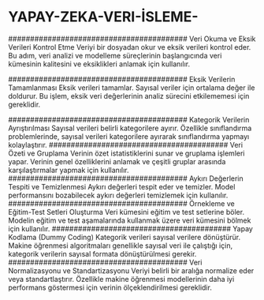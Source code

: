 # YAPAY-ZEKA-VERI-İSLEME-
#########################################
Veri Okuma ve Eksik Verileri Kontrol Etme
Veriyi bir dosyadan okur ve eksik verileri kontrol eder. Bu adım, veri analizi ve modelleme süreçlerinin başlangıcında veri kümesinin kalitesini ve eksiklikleri anlamak için kullanılır.

#########################################
Eksik Verilerin Tamamlanması
Eksik verileri tamamlar. Sayısal veriler için ortalama değer ile doldurur. Bu işlem, eksik veri değerlerinin analiz sürecini etkilememesi için gereklidir.

#########################################
Kategorik Verilerin Ayrıştırılması
Sayısal verileri belirli kategorilere ayırır. Özellikle sınıflandırma problemlerinde, sayısal verileri kategorilere ayırarak sınıflandırma yapmayı kolaylaştırır.
#########################################
Veri Özeti ve Gruplama
Verinin özet istatistiklerini sunar ve gruplama işlemleri yapar. Verinin genel özelliklerini anlamak ve çeşitli gruplar arasında karşılaştırmalar yapmak için kullanılır.
#########################################
Aykırı Değerlerin Tespiti ve Temizlenmesi
Aykırı değerleri tespit eder ve temizler. Model performansını bozabilecek aykırı değerleri temizlemek için kullanılır.
#########################################
Örnekleme ve Eğitim-Test Setleri Oluşturma
Veri kümesini eğitim ve test setlerine böler. Modelin eğitim ve test aşamalarında kullanmak üzere veri kümesini bölmek için kullanılır.
#########################################
Yapay Kodlama (Dummy Coding)
Kategorik verileri sayısal verilere dönüştürür. Makine öğrenmesi algoritmaları genellikle sayısal veri ile çalıştığı için, kategorik verilerin sayısal formata dönüştürülmesi gerekir.
#########################################
Veri Normalizasyonu ve Standartizasyonu
Veriyi belirli bir aralığa normalize eder veya standartlaştırır. Özellikle makine öğrenmesi modellerinin daha iyi performans göstermesi için verinin ölçeklendirilmesi gereklidir.
   
